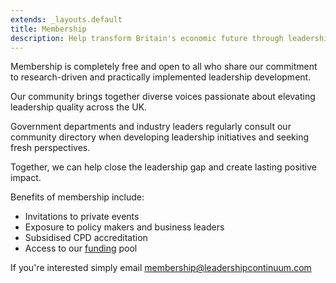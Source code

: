 ```yaml
---
extends: _layouts.default
title: Membership
description: Help transform Britain's economic future through leadership excellence.
---
```

Membership is completely free and open to all who share our commitment to research-driven and practically implemented leadership development.

Our community brings together diverse voices passionate about elevating leadership quality across the UK.

Government departments and industry leaders regularly consult our community directory when developing leadership initiatives and seeking fresh perspectives.

Together, we can help close the leadership gap and create lasting positive impact.

Benefits of membership include:

- Invitations to private events
- Exposure to policy makers and business leaders
- Subsidised CPD accreditation
- Access to our <a href="/funding">funding</a> pool

If you're interested simply email <a href="mailto:membership@leadershipcontinuum.com">membership@leadershipcontinuum.com</a>

<!-- The only requirement is that you link to us from your footer using one of our badges. -->